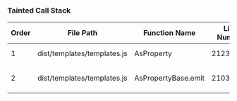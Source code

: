 ### Tainted Call Stack

| Order | File Path                  | Function Name       | Line Number | Notes                                      |
|-------|----------------------------|---------------------|-------------|--------------------------------------------|
| 1     | dist/templates/templates.js| AsProperty          | 2123:2132   | Entry point -> Inherits from AsPropertyBase|
| 2     | dist/templates/templates.js| AsPropertyBase.emit | 2103:2105   | Sink: node\[this.lastSegment\] = target;   |

